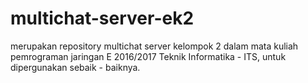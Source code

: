 # multichat-server-ek2
merupakan repository multichat server kelompok 2 dalam mata kuliah pemrograman jaringan E 2016/2017 Teknik Informatika - ITS, untuk dipergunakan sebaik - baiknya.
